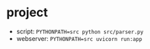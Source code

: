 # project

- script: `PYTHONPATH=src python src/parser.py`
- webserver: `PYTHONPATH=src uvicorn run:app`